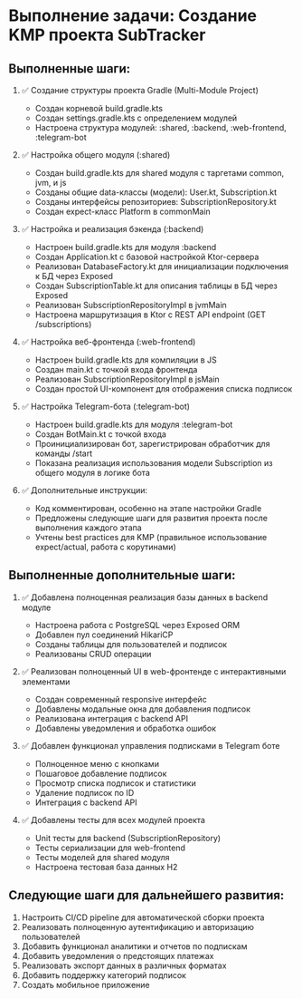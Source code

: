# Выполнение задачи: Создание KMP проекта SubTracker

## Выполненные шаги:

1. ✅ Создание структуры проекта Gradle (Multi-Module Project)
   - Создан корневой build.gradle.kts
   - Создан settings.gradle.kts с определением модулей
   - Настроена структура модулей: :shared, :backend, :web-frontend, :telegram-bot

2. ✅ Настройка общего модуля (:shared)
   - Создан build.gradle.kts для shared модуля с таргетами common, jvm, и js
   - Созданы общие data-классы (модели): User.kt, Subscription.kt
   - Созданы интерфейсы репозиториев: SubscriptionRepository.kt
   - Создан expect-класс Platform в commonMain

3. ✅ Настройка и реализация бэкенда (:backend)
   - Настроен build.gradle.kts для модуля :backend
   - Создан Application.kt с базовой настройкой Ktor-сервера
   - Реализован DatabaseFactory.kt для инициализации подключения к БД через Exposed
   - Создан SubscriptionTable.kt для описания таблицы в БД через Exposed
   - Реализован SubscriptionRepositoryImpl в jvmMain
   - Настроена маршрутизация в Ktor с REST API endpoint (GET /subscriptions)

4. ✅ Настройка веб-фронтенда (:web-frontend)
   - Настроен build.gradle.kts для компиляции в JS
   - Создан main.kt с точкой входа фронтенда
   - Реализован SubscriptionRepositoryImpl в jsMain
   - Создан простой UI-компонент для отображения списка подписок

5. ✅ Настройка Telegram-бота (:telegram-bot)
   - Настроен build.gradle.kts для модуля :telegram-bot
   - Создан BotMain.kt с точкой входа
   - Проинициализирован бот, зарегистрирован обработчик для команды /start
   - Показана реализация использования модели Subscription из общего модуля в логике бота

6. ✅ Дополнительные инструкции:
   - Код комментирован, особенно на этапе настройки Gradle
   - Предложены следующие шаги для развития проекта после выполнения каждого этапа
   - Учтены best practices для KMP (правильное использование expect/actual, работа с корутинами)

## Выполненные дополнительные шаги:

1. ✅ Добавлена полноценная реализация базы данных в backend модуле
   - Настроена работа с PostgreSQL через Exposed ORM
   - Добавлен пул соединений HikariCP
   - Созданы таблицы для пользователей и подписок
   - Реализованы CRUD операции

2. ✅ Реализован полноценный UI в web-фронтенде с интерактивными элементами
   - Создан современный responsive интерфейс
   - Добавлены модальные окна для добавления подписок
   - Реализована интеграция с backend API
   - Добавлены уведомления и обработка ошибок

3. ✅ Добавлен функционал управления подписками в Telegram боте
   - Полноценное меню с кнопками
   - Пошаговое добавление подписок
   - Просмотр списка подписок и статистики
   - Удаление подписок по ID
   - Интеграция с backend API

4. ✅ Добавлены тесты для всех модулей проекта
   - Unit тесты для backend (SubscriptionRepository)
   - Тесты сериализации для web-frontend
   - Тесты моделей для shared модуля
   - Настроена тестовая база данных H2

## Следующие шаги для дальнейшего развития:

1. Настроить CI/CD pipeline для автоматической сборки проекта
2. Реализовать полноценную аутентификацию и авторизацию пользователей
3. Добавить функционал аналитики и отчетов по подпискам
4. Добавить уведомления о предстоящих платежах
5. Реализовать экспорт данных в различных форматах
6. Добавить поддержку категорий подписок
7. Создать мобильное приложение
